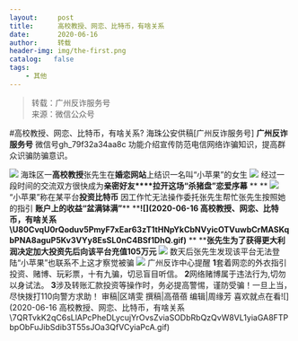 ```yaml
---
layout:     post
title:      高校教授、网恋、比特币，有啥关系
date:       2020-06-16
author:     转载
header-img: img/the-first.png
catalog:   false
tags:
    - 其他
---
```


<blockquote><p>转载：广州反诈服务号<br>
来源：微信公众号</p></blockquote>

#高校教授、网恋、比特币，有啥关系?
海珠公安供稿[广州反诈服务号]
**广州反诈服务号**
微信号gh_79f32a34aa8c
功能介绍宣传防范电信网络诈骗知识，提高群众识骗防骗意识。

![]({{site.baseurl}}/postimg/U80CvqU0rQoj28lia8ADCL5AW90zEfIuXVvccckuTvwAfNpzHBuiaRG7LQyt2AE7OveqdVGuAYJ67LY7Hsla8FJw.gif)
海珠区一**高****校教****授**张先生在**婚恋网站**上结识一名叫“小苹果”的女生
![]({{site.baseurl}}/postimg/U80CvqU0rQoduv5PmyF7xEar63zT1tHNVoor5ccnQhzXca2lY37F2vyEib9vJaT74XkDpF7splGUZU5RBOPcZkA.gif)
经过一段时间的交流双方很快成为**亲密好友****拉开这场“杀猪盘”恋爱序幕**
**
**
![]({{site.baseurl}}/postimg/ldFaBNSkvHj3F0qiaickbMMABYLwdBTTexh8KlYGP0KsQlTt2csNULkfJ8sJvO0kekcZuVnkZiasPjfHSqLKdCUqA.gif)
“小苹果”称在某平台**投资比特币**
因工作忙无法操作委托张先生帮忙张先生按照她的指引
**账户上的收益“盆满钵满”****
****![](2020-06-16
高校教授、网恋、比特币，有啥关系\\U80CvqU0rQoduv5PmyF7xEar63zT1tHNpYkCbNVyicOTVuwbCrMASKqbPNA8aguP5Kv3VYy8EsSL0nC4BSf1DhQ.gif)**
**
****张先生为了获得更大利润**决定加大投资先后向该平台**充值105万元**
![]({{site.baseurl}}/postimg/U80CvqU0rQoduv5PmyF7xEar63zT1tHNIZBE8Qen5CxbKAZNd1z5TXRXMFa5ic2xMxFzswNp7FpPhBTMKicHowVg.png)
数天后张先生发现该平台无法登陆“小苹果”也联系不上这才察觉被骗
![]({{site.baseurl}}/postimg/U80CvqU0rQoduv5PmyF7xEar63zT1tHNraUYqyvo2ticN6LFXWkVtZibLJQhSSNmokDxQUqUrxFPJdmIVd6L9PTg.gif)
广州反诈中心提醒
**1**套着网恋的外衣指引投资、赌博、玩彩票，十有九骗，切忌盲目听信。
**2**网络赌博属于违法行为,切勿以身试法。
**3**涉及转账汇款投资等操作时，务必提高警惕，谨防受骗！一旦上当，尽快拨打110向警方求助！
审稿|区靖雯
撰稿|高蓓蓓
编辑|周缘芳
喜欢就点在看![](2020-06-16
高校教授、网恋、比特币，有啥关系\\7QRTvkK2qC6sLlAPcPheDLycujYrOvsZviaSODbRbQzQvW8VL1yiaGA8FTPbpObFuJibSdib3T55sJOa3QfVCyiaPcA.gif)
